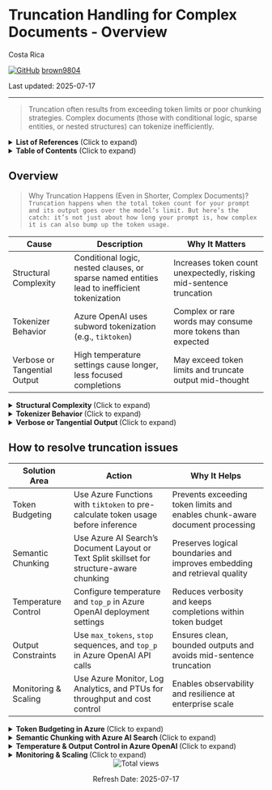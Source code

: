 # Truncation Handling for Complex Documents - Overview 

Costa Rica

[![GitHub](https://img.shields.io/badge/--181717?logo=github&logoColor=ffffff)](https://github.com/)
[brown9804](https://github.com/brown9804)

Last updated: 2025-07-17

------------------------------------------

> Truncation often results from exceeding token limits or poor chunking strategies. Complex documents (those with conditional logic, sparse entities, or nested structures) can tokenize inefficiently.

<details>
<summary><b>List of References</b> (Click to expand)</summary>

- [Chunk large documents for vector search solutions in Azure AI Search](https://learn.microsoft.com/en-us/azure/search/vector-search-how-to-chunk-documents)
- [What is Azure OpenAI in Azure AI Foundry Models?](https://learn.microsoft.com/en-us/azure/ai-foundry/openai/overview)
- [Troubleshooting and best practices for Azure OpenAI On Your Data](https://learn.microsoft.com/en-us/azure/ai-foundry/openai/how-to/on-your-data-best-practices)
 
</details>


<details>
<summary><b>Table of Contents</b> (Click to expand)</summary>

- [Overview](#overview)
- [How to resolve truncation issues](#how-to-resolve-truncation-issues)

</details>


## Overview 

> Why Truncation Happens (Even in Shorter, Complex Documents)? <br/>
> `Truncation happens when the total token count for your prompt and its output goes over the model’s limit. But here’s the catch: it’s not just about how long your prompt is, how complex it is can also bump up the token usage.`

| Cause                        | Description                                                                                   | Why It Matters                                                                 |
|-----------------------------|-----------------------------------------------------------------------------------------------|---------------------------------------------------------------------------------|
| Structural Complexity        | Conditional logic, nested clauses, or sparse named entities lead to inefficient tokenization | Increases token count unexpectedly, risking mid-sentence truncation             |
| Tokenizer Behavior           | Azure OpenAI uses subword tokenization (e.g., `tiktoken`)                                     | Complex or rare words may consume more tokens than expected                     |
| Verbose or Tangential Output| High temperature settings cause longer, less focused completions                             | May exceed token limits and truncate output mid-thought                         |


<details>
<summary><b> Structural Complexity </b> (Click to expand)</summary>
  
> Documents with **conditional logic**, **nested clauses**, or **sparse named entities** are structurally complex. These patterns confuse tokenizers because they lack clear semantic anchors (like names or dates) and often involve long, interdependent clauses.

> E.g: `If the system fails to initialize, and the fallback protocol is not triggered unless the override is active, then the watchdog timer must be reset manually.`  
> This sentence, while not long, contains multiple conditions and dependencies. Tokenizers break it into many subword units, inflating the token count.

> Why It Matters?

- You may hit token limits even with seemingly short documents.
- Truncation may occur mid-sentence or mid-logic, leading to incomplete or incoherent outputs.
- Azure OpenAI’s tokenizer (`tiktoken`) breaks text into subword units, so structurally dense content can consume more tokens than expected.
- Complex documents often lack named entities (e.g., people, places, dates), which are helpful for grounding and compressing meaning efficiently.

> How to Address?

- Use **semantic chunking** to isolate logical units (e.g., one condition per chunk). In Azure, this can be implemented using:
  - **Azure AI Search’s Document Layout skill** to chunk by paragraphs, headings, or sections.
  - **Text Split skill** to define chunk size and overlap, preserving context across boundaries.
  - Example configuration:
    ```json
    {
      "@odata.type": "#Microsoft.Skills.Text.SplitSkill",
      "textSplitMode": "pages",
      "maximumPageLength": 800,
      "overlappingLength": 100
    }
    ```

- Preprocess documents to simplify or flatten nested logic where possible:
  - Use Azure Functions or Logic Apps to transform complex conditionals into simpler declarative statements or bullet points.
  - Example transformation:
    - Original:  
      `If A and B, unless C, then D.`
    - Flattened:  
      - Condition 1: A is true  
      - Condition 2: B is true  
      - Exception: C is false  
      - Action: Perform D

- Use **token-aware chunking** before sending content to Azure OpenAI:
  - Deploy a preprocessing step using `tiktoken` in an Azure Function to:
    - Count tokens per clause or paragraph
    - Split content into ≤3000-token chunks
    - Return token-safe chunks to Azure OpenAI for inference
  - This ensures that each chunk respects token limits and avoids mid-logic truncation.

- Monitor token usage and truncation patterns using **Azure Monitor** and **Log Analytics**:
  - Track metrics like `tokens_used`, `completion_tokens`, and `prompt_tokens`.
  - Set alerts for high token usage or frequent truncation errors.

</details>

<details>
<summary><b> Tokenizer Behavior </b> (Click to expand)</summary>

> Azure OpenAI uses the same tokenizer as OpenAI, typically `tiktoken`. This tokenizer breaks text into **subword tokens**, not full words. For example:  
> - “Initialization” → `["Initial", "ization"]`  
> - “FallbackProtocol” → `["Fallback", "Protocol"]`

> Complex syntax, rare words, or compound identifiers (like in code, legal, or scientific text) often result in more tokens per word than expected. This is especially common in enterprise documents with domain-specific terminology, acronyms, or camelCase identifiers.

> **Why It Matters**

- Token count can balloon unexpectedly, even in short or medium-length documents.
- This can lead to:
  - Premature truncation of outputs.
  - Rejection of prompts that exceed model limits (e.g., 128k for GPT-4-128k).
  - Increased latency and cost due to inefficient token usage.
- Token inflation is especially problematic in Azure OpenAI when using models in high-throughput or stateless scenarios, where every token counts toward performance and billing.

> **How to Address**

- Use the `tiktoken` library to **pre-calculate token usage** before sending prompts to Azure OpenAI:
  - Deploy this as part of a preprocessing pipeline in an **Azure Function** or **Logic App**.
  - Example:
    ```python
    import tiktoken
    enc = tiktoken.encoding_for_model("gpt-4")
    tokens = enc.encode("Your input text here")
    print(len(tokens))
    ```

- Normalize or simplify text during preprocessing:
  - Replace compound identifiers like `FallbackProtocol` with `fallback protocol`.
  - Convert camelCase or snake_case to plain language equivalents.
  - Remove unnecessary jargon or abbreviations unless essential.

- Avoid overly technical phrasing unless required:
  - Instead of:  
    `The system's failoverInitFlag must be set to true unless the watchdogOverride is active.`  
  - Use:  
    `The system must fail over unless the watchdog override is active.`

- Use **Azure AI Search** to preprocess and chunk documents before embedding:
  - The **Text Split skill** can help break down dense content into manageable, semantically meaningful units.
  - Combine this with token-aware chunking to ensure each chunk stays within safe token limits.

- Monitor token usage in production:
  - Use **Azure Monitor** and **Log Analytics** to track `prompt_tokens`, `completion_tokens`, and `total_tokens`.
  - Set alerts for unusually high token usage or truncation errors.

</details>

<details>
<summary><b> Verbose or Tangential Output </b> (Click to expand)</summary>

> The `temperature` parameter controls randomness in model output:  
> - **High temperature (0.8–1.0)** → creative, verbose, tangential  
> - **Low temperature (0.2–0.4)** → focused, deterministic, concise

> High temperature can cause the model to “ramble”, using more tokens than necessary and increasing the risk of hitting token limits.

> **Why It Matters**

- Verbose completions may exceed token budgets, especially in stateless or high-throughput scenarios.
- Truncation may occur mid-sentence or mid-thought, degrading output quality.
- In Azure OpenAI, token usage directly impacts:
  - **Latency**: More tokens = longer processing time.
  - **Cost**: You are billed per token used.
  - **Reliability**: Long outputs are more likely to hit model limits or timeout in high-load environments.

> **How to Address**

- For structured tasks (e.g., summarization, extraction), set:
  ```json
  {
    "temperature": 0.2,
    "top_p": 0.9
  }
  ```
  - This configuration ensures the model stays focused and avoids unnecessary elaboration.
  - `top_p` (nucleus sampling) helps limit the range of token choices, further reducing verbosity.

- Use `max_tokens` to cap output length:
  ```json
  {
    "max_tokens": 1500
  }
  ```
  - This prevents the model from generating excessively long responses.
  - In Azure OpenAI Studio, you can set this in the deployment playground or via API.

- Define `stop` sequences to cut off output at logical boundaries:
  ```json
  {
    "stop": ["\n\n", "###", "END"]
  }
  ```
  - This is especially useful when generating structured outputs like JSON, YAML, or bullet lists.
  - It ensures the model stops cleanly instead of trailing off or repeating.

- In Azure OpenAI deployments:
  - Use **deployment-level defaults** for temperature and `max_tokens` to enforce consistency across applications.
  - For example, in Azure OpenAI Studio, under your deployment settings, configure:
    - `temperature = 0.3`
    - `max_tokens = 1024`
    - `frequency_penalty = 0.2` (optional, to reduce repetition)

- Monitor and tune:
  - Use **Azure Monitor** and **Application Insights** to track:
    - Average token usage per request
    - Frequency of truncation errors
    - Latency spikes due to verbose completions
  - Adjust temperature and `max_tokens` dynamically based on usage patterns.

</details>

## How to resolve truncation issues 

| **Solution Area**         | **Action**                                                                 | **Why It Helps**                                                                 |
|--------------------------|--------------------------------------------------------------------------------------------|----------------------------------------------------------------------------------|
| Token Budgeting          | Use Azure Functions with `tiktoken` to pre-calculate token usage before inference          | Prevents exceeding token limits and enables chunk-aware document processing     |
| Semantic Chunking        | Use Azure AI Search’s Document Layout or Text Split skillset for structure-aware chunking  | Preserves logical boundaries and improves embedding and retrieval quality       |
| Temperature Control      | Configure temperature and `top_p` in Azure OpenAI deployment settings                      | Reduces verbosity and keeps completions within token budget                     |
| Output Constraints       | Use `max_tokens`, `stop` sequences, and `top_p` in Azure OpenAI API calls                  | Ensures clean, bounded outputs and avoids mid-sentence truncation               |
| Monitoring & Scaling     | Use Azure Monitor, Log Analytics, and PTUs for throughput and cost control                 | Enables observability and resilience at enterprise scale                        |


<details>
<summary><b> Token Budgeting in Azure </b> (Click to expand)</summary>

> Azure OpenAI models like GPT-4-128k enforce strict token limits. Complex documents with nested logic or rare terms can tokenize inefficiently, leading to unexpected truncation. Use an `Azure Function` or `Logic App` with the `tiktoken` library to analyze and split documents into token-aware chunks before sending them to Azure OpenAI.

> E.g: A 5-page technical document with nested conditions and domain-specific terms may tokenize into 40,000+ tokens, well beyond expectations, because of how `tiktoken` breaks down compound words and logic-heavy phrasing.

> **Why It Matters**

- Token limits are hard constraints in Azure OpenAI. If your prompt + completion exceeds the model’s token ceiling (e.g., 128k for GPT-4-128k), the request will fail or be truncated.
- Token inflation from complex syntax can cause:
  - Incomplete outputs
  - Higher latency
  - Increased cost per request
- Without token budgeting, you risk unpredictable behavior in production, especially in stateless or high-throughput applications.

> **How to Address**

- Use `tiktoken` in an Azure-native preprocessing pipeline to **count and manage tokens**:
  - Deploy an **Azure Function** that:
    - Accepts raw document input (from Blob Storage, SharePoint, etc.)
    - Uses `tiktoken` to calculate token count
    - Splits content into ≤3000-token chunks (or your preferred threshold)
    - Returns token-safe chunks to Azure OpenAI or Power Automate

  Example Python snippet:
  ```python
  import tiktoken
  enc = tiktoken.encoding_for_model("gpt-4")
  tokens = enc.encode(your_text)
  print(len(tokens))  # Use this to enforce chunking logic
  ```

- Integrate with **Power Automate**:
  - Trigger the Azure Function from a flow
  - Loop through returned chunks and call Azure OpenAI for each
  - Aggregate responses if needed (e.g., for summarization or document Q&A)

- Use **Azure AI Search** for chunking + embedding:
  - Apply the **Text Split skill** with `maximumPageLength` and `overlappingLength` to control chunk size and preserve context.
  - Combine with the **Document Layout skill** to chunk by paragraphs or sections.

  Example skill configuration:
  ```json
  {
    "@odata.type": "#Microsoft.Skills.Text.SplitSkill",
    "textSplitMode": "pages",
    "maximumPageLength": 800,
    "overlappingLength": 100
  }
  ```

> **Monitoring**

- Use **Azure Monitor** and **Log Analytics** to track:
  - `tokens_used` per request
  - `flowRunId` and `request_uri` for traceability
  - `completion_tokens` vs `prompt_tokens` to optimize prompt design

- Visualize token trends in **Power BI**:
  - Identify documents or use cases with high token consumption
  - Detect anomalies like sudden spikes or frequent truncation errors

- Set alerts for:
  - Token usage thresholds
  - Truncation-related errors
  - Latency spikes due to oversized prompts

</details>

<details>
<summary><b> Semantic Chunking with Azure AI Search </b> (Click to expand)</summary>

> Azure `AI Search` supports semantic chunking via built-in skills like `Document Layout` and `Text Split`. These tools preserve logical structure and improve retrieval quality for RAG pipelines. `Chunking is not just about staying under token limits, it also improves embedding quality and relevance scoring.`  
> Click here to read more about [Chunk large documents for vector search solutions in Azure AI Search](https://learn.microsoft.com/en-us/azure/search/vector-search-how-to-chunk-documents)

> E.g: A 10-page policy document with multiple sections and subheadings can be chunked by paragraph or heading using the Document Layout skill. This ensures each chunk contains a coherent idea, improving both retrieval accuracy and LLM comprehension.

> **Why It Matters**

- Fixed-size chunking (e.g., every 1,024 tokens) can split content mid-sentence or mid-thought, leading to:
  - Poor embedding quality
  - Irrelevant or incoherent retrieval results
  - Increased token usage due to repeated context
- Semantic chunking ensures each chunk is logically complete, which:
  - Improves the quality of vector embeddings
  - Increases the relevance of search results in RAG pipelines
  - Reduces the likelihood of truncation or hallucination in LLM responses

> **How to Apply in Azure**

- Use the **Document Layout skill** to chunk by:
  - Paragraphs
  - Headings (e.g., Markdown, HTML, or PDF structure)
  - Tables or sections
  - This skill extracts structural elements from documents and enables chunking based on layout rather than raw text length.

- Use the **Text Split skill** to:
  - Split by sentence, character count, or page length
  - Add 10–15% overlap between chunks to preserve context across boundaries
  - This is especially useful when layout metadata is unavailable or inconsistent

> **Example Configuration**

```json
{
  "skills": [
    {
      "@odata.type": "#Microsoft.Skills.Text.SplitSkill",
      "textSplitMode": "pages",
      "maximumPageLength": 800,
      "overlappingLength": 100
    }
  ]
}
```

- Combine both skills in a skillset pipeline:
  - First, apply the Document Layout skill to extract structured content
  - Then, apply the Text Split skill to chunk the structured content into token-efficient, semantically meaningful segments

> **Additional Tips**

- Store both the chunk content and its source metadata (e.g., heading, section title) in your Azure AI Search index. This improves filtering and reranking.
- Use chunk-level embeddings for vector search and rerank results using Azure AI Search’s semantic scoring.
- Evaluate chunking effectiveness by measuring:
  - Retrieval precision (e.g., top-k relevance)
  - LLM response quality
  - Token efficiency per query

</details>


<details>
<summary><b> Temperature & Output Control in Azure OpenAI </b> (Click to expand)</summary>

> High temperature values (e.g., 0.8–1.0) increase creativity but also verbosity, which can lead to token overflow. Lower values (e.g., 0.2–0.4) yield more concise, deterministic outputs. Combine temperature control with `top_p`, `stop` sequences, and `max_tokens` in your Azure OpenAI deployment or API call. Click here to read more about [What is Azure OpenAI in Azure AI Foundry Models?](https://learn.microsoft.com/en-us/azure/ai-foundry/openai/overview)

> E.g: A prompt like “Summarize the following policy document” with a high temperature (0.9) might result in a long, overly creative response that includes speculative or unnecessary elaboration. The same prompt with a temperature of 0.2 will yield a more focused and concise summary.

> **Why It Matters**

- Verbose completions may exceed token budgets, especially in stateless or high-throughput scenarios.
- Truncation may occur mid-sentence or mid-thought, degrading output quality and user trust.
- In Azure OpenAI, token usage directly affects:
  - **Latency**: More tokens = longer processing time.
  - **Cost**: You are billed per token used.
  - **Reliability**: Long outputs are more likely to hit model limits or timeout in high-load environments.
- Inconsistent output behavior can also affect downstream systems that rely on structured or predictable responses (e.g., JSON, YAML, or tabular formats).

> **How to Address**

- In Azure OpenAI Studio or API, configure your deployment or request with:
  ```json
  {
    "temperature": 0.3,
    "top_p": 0.9,
    "max_tokens": 1500,
    "stop": ["\n\n", "###", "END"]
  }
  ```
  - `temperature`: Controls randomness. Lower = more deterministic.
  - `top_p`: Limits token sampling to the top probability mass. Helps reduce tangents.
  - `max_tokens`: Caps output length to avoid overflow.
  - `stop`: Ensures clean termination of output at logical boundaries.

- For stateless, high-throughput scenarios:
  - Use **Provisioned Throughput Units (PTUs)** in Azure OpenAI to guarantee consistent performance under load.
  - PTUs allow you to reserve capacity and avoid throttling during peak usage.
  - Ideal for APIs that serve thousands of requests per minute without chat history.

- Monitor and tune:
  - Use **Azure Monitor** and **Application Insights** to track:
    - `prompt_tokens`, `completion_tokens`, and `total_tokens`
    - Latency and response time
    - Truncation errors or incomplete outputs
  - Adjust `temperature`, `max_tokens`, and `stop` sequences based on observed behavior.

- For structured tasks (e.g., summarization, classification, extraction):
  - Keep `temperature` between 0.2–0.4
  - Use `frequency_penalty` and `presence_penalty` to reduce repetition or encourage novelty when needed:
    ```json
    {
      "frequency_penalty": 0.2,
      "presence_penalty": 0.0
    }
    ```

</details>

<details>
<summary><b> Monitoring & Scaling </b> (Click to expand)</summary>

> Azure OpenAI workloads, especially those involving high-throughput or production-grade LLM applications—require robust monitoring and scaling strategies. Azure provides native tools like `Azure Monitor`, `Log Analytics`, and `Provisioned Throughput Units (PTUs)` to help you track performance, control costs, and ensure reliability at scale.

> E.g: A stateless summarization API that receives thousands of requests per minute may experience latency spikes or throttling if not backed by PTUs and monitored for token usage and response time. Without observability, it’s difficult to detect when truncation or cost overruns occur.

> **Why It Matters**

- Azure OpenAI usage is billed per token. Without monitoring, you may:
  - Exceed budget thresholds
  - Miss early signs of inefficient prompts or verbose completions
- High-traffic applications can experience:
  - Throttling or rate-limiting
  - Latency spikes
  - Inconsistent performance without PTUs
- Lack of observability can delay detection of:
  - Truncation errors
  - Prompt design flaws
  - Token inflation due to structural complexity

> **How to Address**

- Use **Azure Monitor** to track key metrics:
  - `tokens_used`, `prompt_tokens`, `completion_tokens`
  - `latency`, `success_rate`, `throttled_requests`
  - Set up alerts for anomalies (e.g., token spikes, high latency)

- Use **Log Analytics** to:
  - Query historical usage patterns
  - Correlate token usage with specific endpoints or flows
  - Analyze prompt efficiency and model behavior over time

- Visualize trends in **Power BI**:
  - Connect to Log Analytics workspace
  - Build dashboards for:
    - Token consumption by endpoint
    - Cost per request
    - Truncation frequency

- Use **Provisioned Throughput Units (PTUs)** for predictable performance:
  - PTUs reserve dedicated capacity for Azure OpenAI deployments
  - Ideal for:
    - Stateless APIs
    - Batch processing
    - Real-time inference at scale
  - PTUs help avoid throttling and ensure consistent latency

> PTUs are especially useful when using Azure OpenAI in conjunction with Azure AI Search or Power Automate, where downstream systems depend on consistent response times.

- Monitor PTU usage:
  - Use Azure Metrics Explorer to track:
    - PTU consumption
    - Cache hit ratio
    - Request volume
  - Adjust PTU allocation based on observed demand

</details>




<!-- START BADGE -->
<div align="center">
  <img src="https://img.shields.io/badge/Total%20views-354-limegreen" alt="Total views">
  <p>Refresh Date: 2025-07-17</p>
</div>
<!-- END BADGE -->
